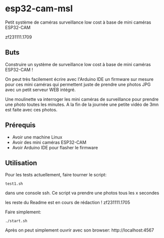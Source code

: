 # esp32-cam-msl
Petit système de caméras surveillance low cost à base de mini caméras ESP32-CAM

zf231111.1709

## Buts
Construire un système de surveillance low cost à base de mini caméras ESP32-CAM !

On peut très facilement écrire avec l'Arduino IDE un firmware sur mesure pour ces mini caméras qui permettent juste de prendre une photos JPG avec un petit serveur WEB intégré.

Une moulinette va interroger les mini caméras de surveillance pour prendre une photo toutes les minutes. A la fin de la journée une petite vidéo de 3mn est faite avec ces photos.


## Prérequis
* Avoir une machine Linux
* Avoir des mini caméras ESP32-CAM
* Avoir Arduino IDE pour flasher le firmware


## Utilisation
Pour les tests actuellement, faire tourner le script:
```
test1.sh
```
dans une console ssh. Ce script va prendre une photos tous les x secondes





les reste du Readme est en cours de rédaction ! zf231111.1705





Faire simplement:
  ```
  ./start.sh
  ```

Après on peut simplement ouvrir avec son browser:
http://localhost:4567



